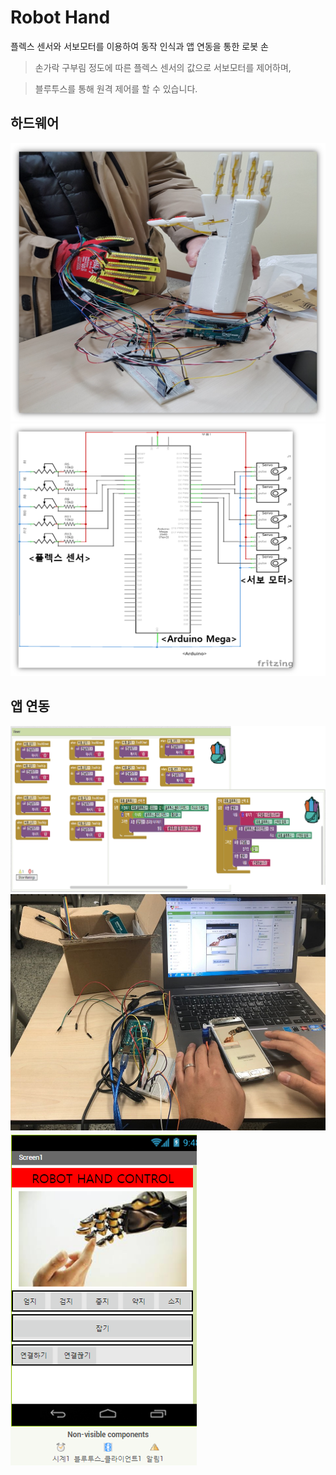 # Robot Hand

플렉스 센서와 서보모터를 이용하여 동작 인식과 앱 연동을 통한 로봇 손
> 손가락 구부림 정도에 따른 플렉스 센서의 값으로 서보모터를 제어하며,

> 블루투스를 통해 원격 제어를 할 수 있습니다.


## 하드웨어

![모형 앞](/readmeFile/RobotHand_Main.png)
![회로도](/readmeFile/RobotHand_Circuit.png)


## 앱 연동

![센싱](/readmeFile/App_Inventor.png) 
![센싱](/readmeFile/RobotHand_App1.png) 
![센싱](/readmeFile/RobotHand_App2.png) 
